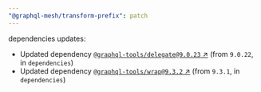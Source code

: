 ```yaml
---
"@graphql-mesh/transform-prefix": patch
---
```

dependencies updates:
  - Updated dependency [`@graphql-tools/delegate@9.0.23` ↗︎](https://www.npmjs.com/package/@graphql-tools/delegate/v/9.0.23) (from `9.0.22`, in `dependencies`)
  - Updated dependency [`@graphql-tools/wrap@9.3.2` ↗︎](https://www.npmjs.com/package/@graphql-tools/wrap/v/9.3.2) (from `9.3.1`, in `dependencies`)
